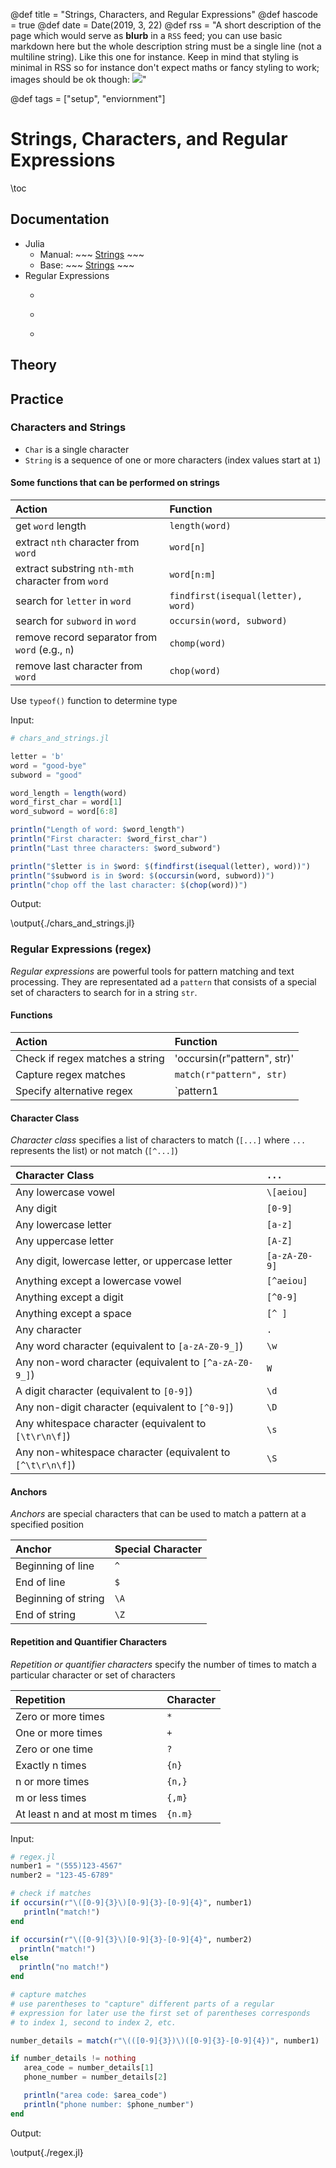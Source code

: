 @def title = "Strings, Characters, and Regular Expressions"
@def hascode = true
@def date = Date(2019, 3, 22)
@def rss = "A short description of the page which would serve as **blurb** in a `RSS` feed; you can use basic markdown here but the whole description string must be a single line (not a multiline string). Like this one for instance. Keep in mind that styling is minimal in RSS so for instance don't expect maths or fancy styling to work; images should be ok though: ![](https://upload.wikimedia.org/wikipedia/en/3/32/Rick_and_Morty_opening_credits.jpeg)"

@def tags = ["setup", "enviornment"]

# Strings, Characters, and Regular Expressions

\toc

## Documentation
* Julia
    * Manual: ~~~ <a href="https://docs.julialang.org/en/v1/manual/strings/" target="_blank">Strings</a> ~~~
    * Base: ~~~ <a href="https://docs.julialang.org/en/v1/base/strings/" target="_blank">Strings</a> ~~~
* Regular Expressions
    * ~~~ <a href="https://regex101.com/" target="_blank">Regular Expressions 101</a> ~~~
    * ~~~ <a href="http://www.regexlib.com/" target="_blank">Regular Expressions Library</a> ~~~
    * ~~~ <a href="http://www.regexlib.com/CheatSheet.aspx" target="_blank">Regular Expressions Cheat Sheet</a> ~~~

## Theory

## Practice

### Characters and Strings
* `Char` is a single character
* `String` is a sequence of one or more characters (index values start at `1`)

#### Some functions that can be performed on strings

| Action                                            | Function                          |
| :------------------------------------------------ | :-------------------------------- |
| get `word` length                                 | `length(word)`                    |
| extract `nth` character from `word`               | `word[n]`                         |
| extract substring `nth-mth` character from `word` | `word[n:m]`                       |
| search for `letter` in `word`                     | `findfirst(isequal(letter), word)`|
| search for `subword` in `word`                    | `occursin(word, subword)`         |
| remove record separator from `word` (e.g., `n`)   | `chomp(word)`                     |
| remove last character from `word`                 | `chop(word)`                      |


Use `typeof()` function to determine type

Input:

```julia:./chars_and_strings.jl
# chars_and_strings.jl

letter = 'b'
word = "good-bye"
subword = "good"

word_length = length(word)
word_first_char = word[1]
word_subword = word[6:8]

println("Length of word: $word_length")
println("First character: $word_first_char")
println("Last three characters: $word_subword")

println("$letter is in $word: $(findfirst(isequal(letter), word))")
println("$subword is in $word: $(occursin(word, subword))")
println("chop off the last character: $(chop(word))")

```

Output:

\output{./chars_and_strings.jl}


### Regular Expressions (regex)

*Regular expressions* are powerful tools for pattern matching and text processing. They are representated ad a `pattern` that consists of a special set of characters to search for in a string `str`.

#### Functions

| Action                                            | Function                          |
| :------------------------------------------------ | :-------------------------------- |
| Check if regex matches a string		            | 'occursin(r"pattern", str)'       |
| Capture regex matches			                    | `match(r"pattern", str)`          |
| Specify alternative regex			                | `pattern1|pattern2`              |


#### Character Class 

*Character class* specifies a list of characters to match (`[...]` where `...` represents the list) or not match (`[^...]`)

| Character Class                                           | `...`                             |
| :-------------------------------------------------------- | :-------------------------------- |
| Any lowercase vowel                                       | `\[aeiou]`                        |
| Any digit                                                 | `[0-9]`                           |
| Any lowercase letter                                      | `[a-z]`                           |
| Any uppercase letter                                      | `[A-Z]`                           |
| Any digit, lowercase letter, or uppercase letter          | `[a-zA-Z0-9]`                     |
| Anything except a lowercase vowel                         | `[^aeiou]`                        |
| Anything except a digit                                   | `[^0-9]`                          |
| Anything except a space                                   | `[^ ]`                            |
| Any character                                             | `.`                               |
| Any word character (equivalent to `[a-zA-Z0-9_]`)         | `\w`                              |
| Any non-word character (equivalent to `[^a-zA-Z0-9_]`)    | `W`                               |
| A digit character (equivalent to `[0-9]`)                 | `\d`                              |
| Any non-digit character (equivalent to `[^0-9]`)          | `\D`                              |
| Any whitespace character (equivalent to `[\t\r\n\f]`)     | `\s`                              |
| Any non-whitespace character (equivalent to `[^\t\r\n\f]`)| `\S`                              |


#### Anchors

*Anchors* are special characters that can be used to match a pattern at a specified position

| Anchor                                            | Special Character                 |
| :------------------------------------------------ | :-------------------------------- |
| Beginning of line	                                | `^`                               |
| End of line                                       | `$`                               |
| Beginning of string                               | `\A`                              |
| End of string                                     | `\Z`                              |


#### Repetition and Quantifier Characters

*Repetition or quantifier characters* specify the number of times to match a particular character or set of characters

| Repetition                                        | Character                |
| :------------------------------------------------ | :----------------------- |
| Zero or more times                                | `*`                      |
| One or more times                                 | `+`                      |
| Zero or one time                                  | `?`                      |
| Exactly n times                                   | `{n}`                    |
| n or more times                                   | `{n,}`                   |
| m or less times                                   | `{,m}`                   |
| At least n and at most m times                    | `{n.m}`                  |

Input:

```julia:./regex.jl
# regex.jl
number1 = "(555)123-4567"
number2 = "123-45-6789"

# check if matches
if occursin(r"\([0-9]{3}\)[0-9]{3}-[0-9]{4}", number1)
   println("match!")
end

if occursin(r"\([0-9]{3}\)[0-9]{3}-[0-9]{4}", number2)
  println("match!")
else
  println("no match!")
end

# capture matches
# use parentheses to "capture" different parts of a regular 
# expression for later use the first set of parentheses corresponds 
# to index 1, second to index 2, etc.

number_details = match(r"\(([0-9]{3})\)([0-9]{3}-[0-9]{4})", number1)

if number_details != nothing
   area_code = number_details[1]
   phone_number = number_details[2]

   println("area code: $area_code")
   println("phone number: $phone_number")
end

```

Output:

\output{./regex.jl}